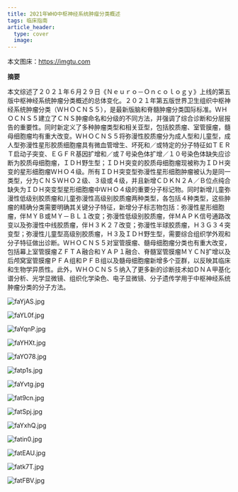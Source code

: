```yaml
---
title: 2021年WHO中枢神经系统肿瘤分类概述
tags: 临床指南
article_header:
  type: cover
  image:
---
```


本文图床：https://imgtu.com

<!--more-->

**摘要**

本文综述了２０２１年６月２９日《Ｎｅｕｒｏ－Ｏｎｃｏｌｏｇｙ》上线的第五版中枢神经系统肿瘤分类概述的总体变化。２０２１年第五版世界卫生组织中枢神经系统肿瘤分类（ＷＨＯＣＮＳ５），是最新版脑和脊髓肿瘤分类国际标准。ＷＨＯＣＮＳ５建立了ＣＮＳ肿瘤命名和分级的不同方法，并强调了综合诊断和分层报告的重要性。同时新定义了多种肿瘤类型和相关亚型，包括胶质瘤、室管膜瘤，髓母细胞瘤均有重大改变。ＷＨＯＣＮＳ５将弥漫性胶质瘤分为成人型和儿童型，成人型弥漫性星形胶质细胞瘤具有微血管增生、坏死和／或特定的分子特征如ＴＥＲＴ启动子突变、ＥＧＦＲ基因扩增和／或７号染色体扩增／１０号染色体缺失应诊断为胶质母细胞瘤，ＩＤＨ野生型；ＩＤＨ突变的胶质母细胞瘤现被称为ＩＤＨ突变的星形细胞瘤ＷＨＯ４级。所有ＩＤＨ突变型弥漫性星形细胞肿瘤被认为是同一类型，分为ＣＮＳＷＨＯ２级、３级或４级，并且新增ＣＤＫＮ２Ａ／Ｂ位点纯合缺失为ＩＤＨ突变型星形细胞瘤中ＷＨＯ４级的重要分子标记物。同时新增儿童弥漫性低级别胶质瘤和儿童弥漫性高级别胶质瘤两种类型，各包括４种类型，这些肿瘤的精确分类需要明确其关键分子特征，新增分子标志物包括：弥漫性星形细胞瘤，伴ＭＹＢ或ＭＹ－ＢＬ１改变；弥漫性低级别胶质瘤，伴ＭＡＰＫ信号通路改变以及弥漫性中线胶质瘤，伴Ｈ３Ｋ２７改变；弥漫性半球胶质瘤，Ｈ３Ｇ３４突变型；弥漫性儿童型高级别胶质瘤，Ｈ３及ＩＤＨ野生型，需要综合组织学外观和分子特征做出诊断。ＷＨＯＣＮＳ５对室管膜瘤、髓母细胞瘤分类也有重大改变，包括幕上室管膜瘤ＺＦＴＡ融合和ＹＡＰ１融合、脊髓室管膜瘤ＭＹＣＮ扩增以及后颅窝室管膜瘤ＰＦＡ组和ＰＦＢ组以及髓母细胞瘤新增多个亚群，以反映其临床和生物学异质性。此外，ＷＨＯＣＮＳ５纳入了更多新的诊断技术如ＤＮＡ甲基化谱分析、光学显微镜、组织化学染色、电子显微镜、分子遗传学用于中枢神经系统肿瘤分类的分子方法。

![faYjAS.jpg](https://z3.ax1x.com/2021/08/11/faYjAS.jpg)

![faYL0f.jpg](https://z3.ax1x.com/2021/08/11/faYL0f.jpg)

![faYqnP.jpg](https://z3.ax1x.com/2021/08/11/faYqnP.jpg)

![faYHXt.jpg](https://z3.ax1x.com/2021/08/11/faYHXt.jpg)

![faYO78.jpg](https://z3.ax1x.com/2021/08/11/faYO78.jpg)

![fatp1s.jpg](https://z3.ax1x.com/2021/08/11/fatp1s.jpg)

![faYvtg.jpg](https://z3.ax1x.com/2021/08/11/faYvtg.jpg)

![fat9cn.jpg](https://z3.ax1x.com/2021/08/11/fat9cn.jpg)

![fatSpj.jpg](https://z3.ax1x.com/2021/08/11/fatSpj.jpg)

![faYxhQ.jpg](https://z3.ax1x.com/2021/08/11/faYxhQ.jpg)

![fatin0.jpg](https://z3.ax1x.com/2021/08/11/fatin0.jpg)

![fatEAU.jpg](https://z3.ax1x.com/2021/08/11/fatEAU.jpg)

![fatk7T.jpg](https://z3.ax1x.com/2021/08/11/fatk7T.jpg)

![fatFBV.jpg](https://z3.ax1x.com/2021/08/11/fatFBV.jpg)
